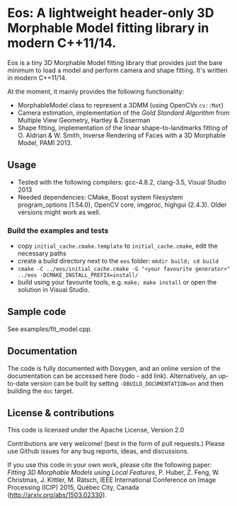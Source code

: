 # Eos: A lightweight header-only 3D Morphable Model fitting library in modern C++11/14.


Eos is a tiny 3D Morphable Model fitting library that provides just the bare minimum to load a model and perform camera and shape fitting. It's written in modern C++11/14.

At the moment, it mainly provides the following functionality:

* MorphableModel class to represent a 3DMM (using OpenCVs `cv::Mat`)
* Camera estimation, implementation of the _Gold Standard Algorithm_ from Multiple View Geometry, Hartley & Zisserman
* Shape fitting, implementation of the linear shape-to-landmarks fitting of O. Aldrian & W. Smith, Inverse Rendering of Faces with a 3D Morphable Model, PAMI 2013.

## Usage

* Tested with the following compilers: gcc-4.8.2, clang-3.5, Visual Studio 2013
* Needed dependencies: CMake, Boost system filesystem program_options (1.54.0), OpenCV core, imgproc, highgui (2.4.3). Older versions might work as well.

### Build the examples and tests

* copy `initial_cache.cmake.template` to `initial_cache.cmake`, edit the necessary paths
* create a build directory next to the `eos` folder: `mkdir build; cd build`
* `cmake -C ../eos/initial_cache.cmake -G "<your favourite generator>" ../eos -DCMAKE_INSTALL_PREFIX=install/`
* build using your favourite tools, e.g. `make; make install` or open the solution in Visual Studio.


## Sample code

See examples/fit_model.cpp.


## Documentation

The code is fully documented with Doxygen, and an online version of the documentation can be accessed here (todo - add link). Alternatively, an up-to-date version can be built by setting `-DBUILD_DOCUMENTATION=on` and then building the `doc` target.


## License & contributions

This code is licensed under the Apache License, Version 2.0

Contributions are very welcome! (best in the form of pull requests.) Please use Github issues for any bug reports, ideas, and discussions.

If you use this code in your own work, please cite the following paper: _Fitting 3D Morphable Models using Local Features_, P. Huber, Z. Feng, W. Christmas, J. Kittler, M. Rätsch, IEEE International Conference on Image Processing (ICIP) 2015, Québec City, Canada (http://arxiv.org/abs/1503.02330).
